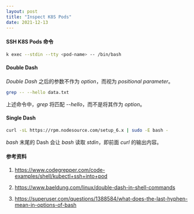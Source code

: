 ```yaml
---
layout: post
title: "Inspect K8S Pods"
date: 2021-12-13
---
```


#### **SSH K8S Pods 命令**

```sh
k exec --stdin --tty <pod-name> -- /bin/bash
```

#### **Double Dash**

_Double Dash_ 之后的参数不作为 _option_，而视为 _positional parameter_。

```sh
grep -- --hello data.txt
```

上述命令中，_grep_ 将匹配 _--hello_，而不是将其作为 _option_。

#### **Single Dash**

```sh
curl -sL https://rpm.nodesource.com/setup_6.x | sudo -E bash -
```

_bash_ 末尾的 Dash 会让 _bash_ 读取 _stdin_，即前面 _curl_ 的输出内容。

#### **参考资料**

1. <https://www.codegrepper.com/code-examples/shell/kubectl+ssh+into+pod>

2. <https://www.baeldung.com/linux/double-dash-in-shell-commands>

3. <https://superuser.com/questions/1388584/what-does-the-last-hyphen-mean-in-options-of-bash>
